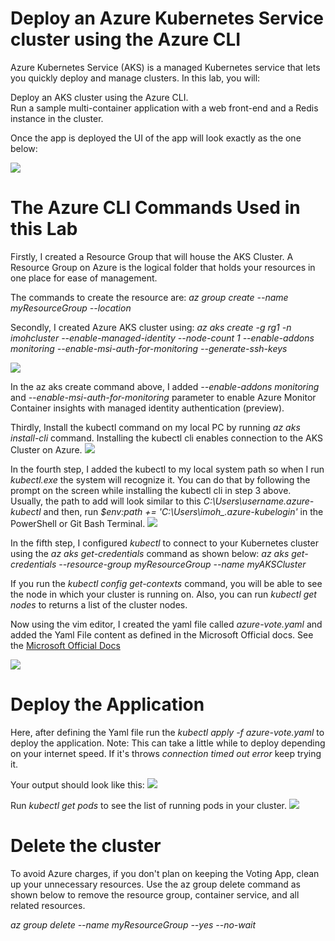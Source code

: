 # Deploy an Azure Kubernetes Service cluster using the Azure CLI
Azure Kubernetes Service (AKS) is a managed Kubernetes service that lets you quickly deploy and manage clusters. In this lab, you will:

Deploy an AKS cluster using the Azure CLI.<br>
Run a sample multi-container application with a web front-end and a Redis instance in the cluster.<p>
  
  Once the app is deployed the UI of the app will look exactly as the one below:
  
  <img src ="https://github.com/imohweb/deploy-azure-voting-app-using-redis-yaml/blob/master/images/Azure%20Voting%20App%20.png">

# The Azure CLI Commands Used in this Lab
Firstly, I created a Resource Group that will house the AKS Cluster. A Resource Group on Azure is the logical folder that holds your resources in one place
for ease of management. 

The commands to create the resource are: *az group create --name myResourceGroup --location  <YourPreferredLocation>*

Secondly, I created Azure AKS cluster using: 
*az aks create -g rg1 -n imohcluster  --enable-managed-identity --node-count 1 --enable-addons monitoring --enable-msi-auth-for-monitoring  --generate-ssh-keys*
   
  <img src ="https://github.com/imohweb/deploy-azure-voting-app-using-redis-yaml/blob/master/images/Create%20aks%20cluster.png">

In the az aks create command above, I added *--enable-addons monitoring* and *--enable-msi-auth-for-monitoring* parameter 
to enable Azure Monitor Container insights with managed identity authentication (preview).
  

Thirdly, Install the kubectl command on my local PC by running *az aks install-cli* command. Installing the kubectl cli enables connection to the AKS Cluster on Azure.
   <img src ="https://github.com/imohweb/deploy-azure-voting-app-using-redis-yaml/blob/master/images/Install%20Cli.png">

In the fourth step, I added the kubectl to my local system path so when I run *kubectl.exe* the system will recognize it. 
You can do that by following the prompt on the screen while installing the kubectl cli in step 3 above. Usually, the path to add will look similar to
this *C:\Users\username.azure-kubectl* and then, run *$env:path += 'C:\Users\imoh_\.azure-kubelogin'* in the PowerShell or Git Bash Terminal.
  <img src ="https://github.com/imohweb/deploy-azure-voting-app-using-redis-yaml/blob/master/images/Install%20Cli.png">

In the fifth step, I configured *kubectl* to connect to your Kubernetes cluster using the *az aks get-credentials* command as shown below:
*az aks get-credentials --resource-group myResourceGroup --name myAKSCluster*

If you run the *kubectl config get-contexts* command, you will be able to see the node in which your cluster is running on. 
Also, you can run *kubectl get nodes* to returns a list of the cluster nodes.
  
Now using the vim editor, I created the yaml file called *azure-vote.yaml* and added the Yaml File content as defined in 
the Microsoft Official docs. See the <a href="https://learn.microsoft.com/en-us/azure/aks/learn/quick-kubernetes-deploy-cli" target="_blank">Microsoft Official Docs</a>
  
   <img src ="https://github.com/imohweb/deploy-azure-voting-app-using-redis-yaml/blob/master/images/Yaml%20File.png">

# Deploy the Application 
Here, after defining the Yaml file run the *kubectl apply -f azure-vote.yaml* to deploy the application. Note: This can take a little while to deploy depending on your internet speed.
If it's throws *connection timed out error* keep trying it. 

Your output should look like this:
   <img src ="https://github.com/imohweb/deploy-azure-voting-app-using-redis-yaml/blob/master/images/Kubectl%20apply%20the%20Yaml%20file.png">
  
 Run *kubectl get pods* to see the list of running pods in your cluster. 
  <img src ="https://github.com/imohweb/deploy-azure-voting-app-using-redis-yaml/blob/master/images/kubectl%20get%20nodes.png">

# Delete the cluster
To avoid Azure charges, if you don't plan on keeping the Voting App, clean up your unnecessary resources. 
Use the az group delete command as shown below to remove the resource group, container service, and all related resources.

*az group delete --name myResourceGroup --yes --no-wait*
